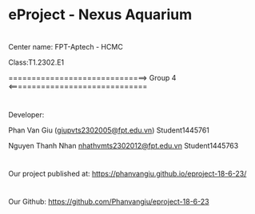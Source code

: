 # eProject - Nexus Aquarium
#
Center name: FPT-Aptech - HCMC 

Class:T1.2302.E1

==============================> Group 4 <==============================
#
Developer:

Phan Van Giu (giupvts2302005@fpt.edu.vn) Student1445761

Nguyen Thanh Nhan nhathvmts2302012@fpt.edu.vn Student1445763
#
Our project published at: https://phanvangiu.github.io/eproject-18-6-23/ 
#
Our Github: https://github.com/Phanvangiu/eproject-18-6-23
